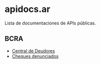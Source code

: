 # apidocs.ar
  
Lista de documentaciones de APIs públicas.

## BCRA

- [Central de Deudores](https://deudores.bcra.apidocs.ar)
- [Cheques denunciados](https://cheques.bcra.apidocs.ar)